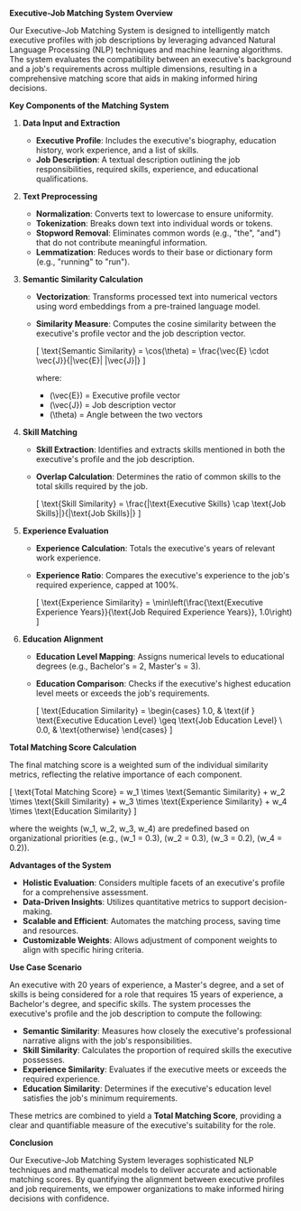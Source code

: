 **Executive-Job Matching System Overview**

Our Executive-Job Matching System is designed to intelligently match executive profiles with job descriptions by leveraging advanced Natural Language Processing (NLP) techniques and machine learning algorithms. The system evaluates the compatibility between an executive's background and a job's requirements across multiple dimensions, resulting in a comprehensive matching score that aids in making informed hiring decisions.

**Key Components of the Matching System**

1. **Data Input and Extraction**
   - **Executive Profile**: Includes the executive's biography, education history, work experience, and a list of skills.
   - **Job Description**: A textual description outlining the job responsibilities, required skills, experience, and educational qualifications.

2. **Text Preprocessing**
   - **Normalization**: Converts text to lowercase to ensure uniformity.
   - **Tokenization**: Breaks down text into individual words or tokens.
   - **Stopword Removal**: Eliminates common words (e.g., "the", "and") that do not contribute meaningful information.
   - **Lemmatization**: Reduces words to their base or dictionary form (e.g., "running" to "run").

3. **Semantic Similarity Calculation**
   - **Vectorization**: Transforms processed text into numerical vectors using word embeddings from a pre-trained language model.
   - **Similarity Measure**: Computes the cosine similarity between the executive's profile vector and the job description vector.

     \[
     \text{Semantic Similarity} = \cos(\theta) = \frac{\vec{E} \cdot \vec{J}}{\|\vec{E}\| \|\vec{J}\|}
     \]

     where:
     - \(\vec{E}\) = Executive profile vector
     - \(\vec{J}\) = Job description vector
     - \(\theta\) = Angle between the two vectors

4. **Skill Matching**
   - **Skill Extraction**: Identifies and extracts skills mentioned in both the executive's profile and the job description.
   - **Overlap Calculation**: Determines the ratio of common skills to the total skills required by the job.

     \[
     \text{Skill Similarity} = \frac{|\text{Executive Skills} \cap \text{Job Skills}|}{|\text{Job Skills}|}
     \]

5. **Experience Evaluation**
   - **Experience Calculation**: Totals the executive's years of relevant work experience.
   - **Experience Ratio**: Compares the executive's experience to the job's required experience, capped at 100%.

     \[
     \text{Experience Similarity} = \min\left(\frac{\text{Executive Experience Years}}{\text{Job Required Experience Years}}, 1.0\right)
     \]

6. **Education Alignment**
   - **Education Level Mapping**: Assigns numerical levels to educational degrees (e.g., Bachelor's = 2, Master's = 3).
   - **Education Comparison**: Checks if the executive's highest education level meets or exceeds the job's requirements.

     \[
     \text{Education Similarity} = 
     \begin{cases}
     1.0, & \text{if } \text{Executive Education Level} \geq \text{Job Education Level} \\
     0.0, & \text{otherwise}
     \end{cases}
     \]

**Total Matching Score Calculation**

The final matching score is a weighted sum of the individual similarity metrics, reflecting the relative importance of each component.

\[
\text{Total Matching Score} = w_1 \times \text{Semantic Similarity} + w_2 \times \text{Skill Similarity} + w_3 \times \text{Experience Similarity} + w_4 \times \text{Education Similarity}
\]

where the weights \(w_1, w_2, w_3, w_4\) are predefined based on organizational priorities (e.g., \(w_1 = 0.3\), \(w_2 = 0.3\), \(w_3 = 0.2\), \(w_4 = 0.2\)).

**Advantages of the System**

- **Holistic Evaluation**: Considers multiple facets of an executive's profile for a comprehensive assessment.
- **Data-Driven Insights**: Utilizes quantitative metrics to support decision-making.
- **Scalable and Efficient**: Automates the matching process, saving time and resources.
- **Customizable Weights**: Allows adjustment of component weights to align with specific hiring criteria.

**Use Case Scenario**

An executive with 20 years of experience, a Master's degree, and a set of skills is being considered for a role that requires 15 years of experience, a Bachelor's degree, and specific skills. The system processes the executive's profile and the job description to compute the following:

- **Semantic Similarity**: Measures how closely the executive's professional narrative aligns with the job's responsibilities.
- **Skill Similarity**: Calculates the proportion of required skills the executive possesses.
- **Experience Similarity**: Evaluates if the executive meets or exceeds the required experience.
- **Education Similarity**: Determines if the executive's education level satisfies the job's minimum requirements.

These metrics are combined to yield a **Total Matching Score**, providing a clear and quantifiable measure of the executive's suitability for the role.

**Conclusion**

Our Executive-Job Matching System leverages sophisticated NLP techniques and mathematical models to deliver accurate and actionable matching scores. By quantifying the alignment between executive profiles and job requirements, we empower organizations to make informed hiring decisions with confidence.
